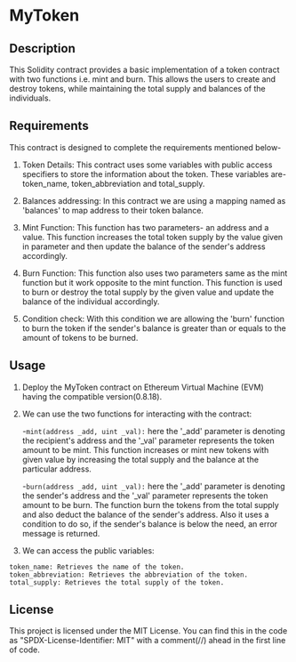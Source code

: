 # MyToken

## Description
This Solidity contract provides a basic implementation of a token contract with two functions i.e. mint and burn. This allows the users to create and destroy tokens, while maintaining the total supply and balances of the individuals.

## Requirements
This contract is designed to complete the requirements mentioned below-

1. Token Details: This contract uses some variables with public access specifiers to store the information about the token. These variables are- token_name, token_abbreviation and total_supply.

2. Balances addressing: In this contract we are using a mapping named as 'balances' to map address to their token balance.

3. Mint Function: This function has two parameters- an address and a value. This function increases the total token supply by the value given in parameter and then update the balance of the sender's address accordingly.

4. Burn Function: This function also uses two parameters same as the mint function but it work opposite to the mint function. This function is used to burn or destroy the total supply by  the given value and update the balance of the individual accordingly.

5. Condition check: With this condition we are allowing the 'burn' function to burn the token if the sender's balance is greater than or equals to the amount of tokens to be burned. 
   
## Usage
   1. Deploy the MyToken contract on  Ethereum Virtual Machine (EVM) having the compatible version(0.8.18).

   2. We can use the two functions for interacting with the contract:
      
       -`mint(address _add, uint _val):` here the '_add' parameter is denoting the recipient's address and the '_val' parameter represents the token amount to be mint. This function increases or mint new tokens with given value by increasing the total supply and the balance at the particular address.

       -`burn(address _add, uint _val):` here the '_add' parameter is denoting the sender's address and the '_val' parameter represents the token amount to be burn. The function burn the tokens from the total supply and also deduct the balance of the sender's address. Also it uses a condition to do so, if the sender's balance is below the need, an error message is returned.

   3. We can access the public variables:

    token_name: Retrieves the name of the token.
    token_abbreviation: Retrieves the abbreviation of the token.
    total_supply: Retrieves the total supply of the token.

## License
This project is licensed under the MIT License. You can find this in the code as "SPDX-License-Identifier: MIT" with a comment(//) ahead  in the first line of code.
